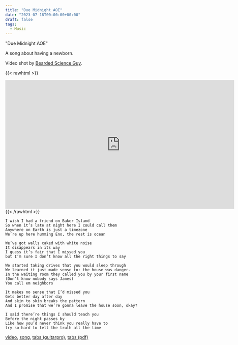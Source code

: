 ```yaml
---
title: "Due Midnight AOE"
date: "2023-07-18T00:00:00+00:00"
draft: false
tags:
  - Music
---
```

"Due Midnight AOE"

A song about having a newborn.

Video shot by [Bearded Science Guy](https://www.youtube.com/channel/UCJv7SB7pw5YzW6mdyV0ktdw).

{{< rawhtml >}}
<iframe width="720" height="405" src="https://www.youtube-nocookie.com/embed/xtZMacH_UuM" title="YouTube video player" frameborder="0" allow="accelerometer; autoplay; clipboard-write; encrypted-media; gyroscope; picture-in-picture; web-share" allowfullscreen></iframe>
{{< /rawhtml >}}

```text
I wish I had a friend on Baker Island
So when it’s late at night here I could call them
Anywhere on Earth is just a timezone
We’re up here humming Eno, the rest is ocean

We’ve got walls caked with white noise
It disappears in its way
I guess it’s fair that I missed you
but I’m sure I don’t know all the right things to say

We started taking drives that you would sleep through
We learned it just made sense to: the house was danger.
In the waiting room they called you by your first name
(Don’t know nobody says James)
You call em neighbors

It makes no sense that I’d missed you
Gets better day after day 
And skin to skin breaks the pattern
And I promise that we’re gonna leave the house soon, okay?

I said there’re things I should teach you
Before the night passes by 
Like how you’d never think you really have to 
try so hard to tell the truth all the time
```

[video](https://drive.google.com/file/d/19tI-u83r_Q5yCJvsKqVe70O_G3I1J2_Z/view?usp=sharing), [song](/media/brady-due-midnight-aoe.mp3), [tabs (guitarpro)](/media/due-midnight-aoe.gp), [tabs (pdf)](/media/due-midnight-aoe.pdf)

